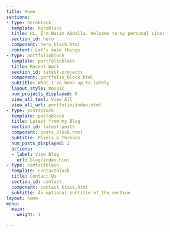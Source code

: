 ```yaml
---
title: Home
sections:
- type: heroblock
  template: heroblock
  title: Hi, I'm Wasim Abdalla. Welcome to my personal site!
  section_id: hero
  component: hero_block.html
  content: Let's make things.
- type: portfolioblock
  template: portfolioblock
  title: Recent Work
  section_id: latest-projects
  component: portfolio_block.html
  subtitle: What I've been up to lately
  layout_style: mosaic
  num_projects_displayed: 6
  view_all_text: View All
  view_all_url: portfolio/index.html
- type: postsblock
  template: postsblock
  title: Latest from my Blog
  section_id: latest-posts
  component: posts_block.html
  subtitle: Pixels & Threads
  num_posts_displayed: 2
  actions:
  - label: View Blog
    url: blog/index.html
- type: contactblock
  template: contactblock
  title: Contact Us
  section_id: contact
  component: contact_block.html
  subtitle: An optional subtitle of the section
layout: home
menu:
  main:
    weight: 1

---
```

